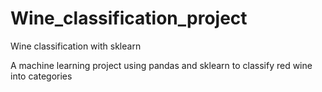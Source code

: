 # Wine_classification_project
Wine classification with sklearn

A machine learning project using pandas and sklearn to classify red wine into categories 
